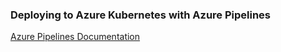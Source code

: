 ### Deploying to Azure Kubernetes with Azure Pipelines

[Azure Pipelines Documentation](https://docs.microsoft.com/en-gb/azure/devops/pipelines/?view=azure-devops)
